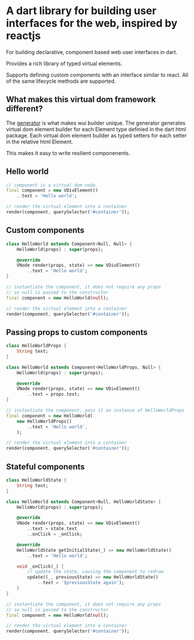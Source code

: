 # A dart library for building user interfaces for the web, inspired by reactjs

For building declarative, component based web user interfaces in dart.

Provides a rich library of typed virtual elements.

Supports defining custom components with an interface similar to react. All of the same lifecycle methods are supported.

## What makes this virtual dom framework different?

The [generator](generator/) is what makes wui builder unique.
The generator generates virtual dom element builder for each Element type definied
in the dart html package. Each virtual dom element builder as typed setters for each
setter in the relative html Element.

This makes it easy to write resilient componenents.

## Hello world

```dart
// component is a virtual dom node
final component = new VDivElement()
    ..text = 'Hello world';

// render the virtual element into a container
render(component, querySelector('#container'));
```

## Custom components

```dart
class HelloWorld extends Component<Null, Null> {
    HelloWorld(props) : super(props);

    @override
    VNode render(props, state) => new VDivElement()
        ..text = 'Hello world';
}

// instantiate the component, it does not require any props
// so null is passed to the constructor
final component = new HelloWorld(null);

// render the virtual element into a container
render(component, querySelector('#container'));
```

## Passing props to custom components

```dart
class HelloWorldProps {
    String text;
}

class HelloWorld extends Component<HelloWorldProps, Null> {
    HelloWorld(props) : super(props);

    @override
    VNode render(props, state) => new VDivElement()
        ..text = props.text;
}

// instantiate the component, pass it an instance of HelloWorldProps
final component = new HelloWorld(
    new HelloWorldProps()
        ..text = 'Hello world',
    );

// render the virtual element into a container
render(component, querySelector('#container'));
```

## Stateful components

```dart
class HelloWorldState {
    String text;
}

class HelloWorld extends Component<Null, HelloWorldState> {
    HelloWorld(props) : super(props);

    @override
    VNode render(props, state) => new VDivElement()
        ..text = state.text
        ..onClick = _onClick;

    @override
    HelloWorldState getInitialState(_) => new HelloWorldState()
        ..text = 'Hello world';

    void _onClick(_) {
        // update the state, causing the component to redraw
        update((_, previousState) => new HelloWorldState()
            ..text = '$previousState again');
    }
}

// instantiate the component, it does not require any props
// so null is passed to the constructor
final component = new HelloWorld(null);

// render the virtual element into a container
render(component, querySelector('#container'));
```